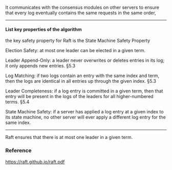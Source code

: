 
It communicates with the consensus modules on other
servers to ensure that every log eventually contains the
same requests in the same order,

---

#### List key properties of the algorithm

the key safety property for Raft is the State Machine Safety Property


Election Safety: at most one leader can be elected in a given term. 

Leader Append-Only: a leader never overwrites or deletes entries in its log; it only appends new entries. §5.3

Log Matching: if two logs contain an entry with the same index and term, then the logs are identical in all entries up through the given index. §5.3

Leader Completeness: if a log entry is committed in a
given term, then that entry will be present in the logs
of the leaders for all higher-numbered terms. §5.4

State Machine Safety: if a server has applied a log entry
at a given index to its state machine, no other server
will ever apply a different log entry for the same index.

--- 

Raft ensures that there is at most one
leader in a given term.

### Reference 

https://raft.github.io/raft.pdf
